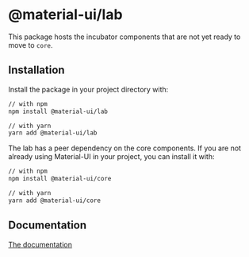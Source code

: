 # @material-ui/lab

This package hosts the incubator components that are not yet ready to move to `core`.

## Installation

Install the package in your project directory with:

```sh
// with npm
npm install @material-ui/lab

// with yarn
yarn add @material-ui/lab
```

The lab has a peer dependency on the core components.
If you are not already using Material-UI in your project, you can install it with:

```sh
// with npm
npm install @material-ui/core

// with yarn
yarn add @material-ui/core
```

## Documentation

[The documentation](https://mui.com/components/about-the-lab/)
